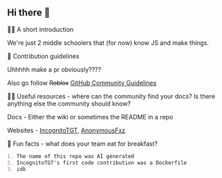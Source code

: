 ## Hi there 👋



🙋‍♀️ A short introduction


We're just 2 middle schoolers that (for now) know JS and make things. 



🌈 Contribution guidelines

Uhhhhh make a pr obviously????

Also go follow ~~Roblox~~ [GitHub Community Guidelines](https://docs.github.com/en/site-policy/github-terms/github-community-guidelines)


👩‍💻 Useful resources - where can the community find your docs? Is there anything else the community should know?

Docs -  Either the wiki or sometimes the README in a repo

Websites - [IncognitoTGT](https://sudormrf.ml), [AnonymousFxz](https://anonymousfxz.cf)



🍿 Fun facts - what does your team eat for breakfast?

```md
1. The name of this repo was AI generated
2. IncognitoTGT's first code contribution was a Dockerfile
3. idk
```
